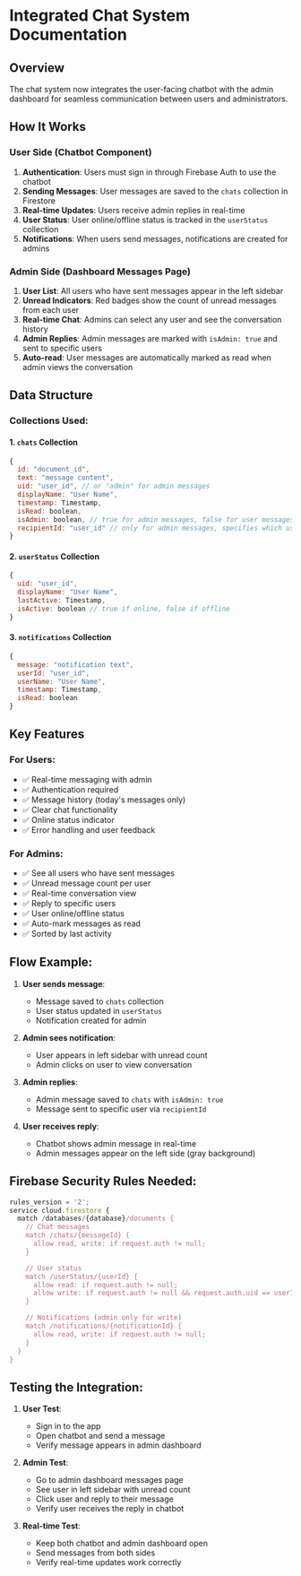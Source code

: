 # Integrated Chat System Documentation

## Overview

The chat system now integrates the user-facing chatbot with the admin dashboard for seamless communication between users and administrators.

## How It Works

### User Side (Chatbot Component)

1. **Authentication**: Users must sign in through Firebase Auth to use the chatbot
2. **Sending Messages**: User messages are saved to the `chats` collection in Firestore
3. **Real-time Updates**: Users receive admin replies in real-time
4. **User Status**: User online/offline status is tracked in the `userStatus` collection
5. **Notifications**: When users send messages, notifications are created for admins

### Admin Side (Dashboard Messages Page)

1. **User List**: All users who have sent messages appear in the left sidebar
2. **Unread Indicators**: Red badges show the count of unread messages from each user
3. **Real-time Chat**: Admins can select any user and see the conversation history
4. **Admin Replies**: Admin messages are marked with `isAdmin: true` and sent to specific users
5. **Auto-read**: User messages are automatically marked as read when admin views the conversation

## Data Structure

### Collections Used:

#### 1. `chats` Collection

```javascript
{
  id: "document_id",
  text: "message content",
  uid: "user_id", // or "admin" for admin messages
  displayName: "User Name",
  timestamp: Timestamp,
  isRead: boolean,
  isAdmin: boolean, // true for admin messages, false for user messages
  recipientId: "user_id" // only for admin messages, specifies which user receives it
}
```

#### 2. `userStatus` Collection

```javascript
{
  uid: "user_id",
  displayName: "User Name",
  lastActive: Timestamp,
  isActive: boolean // true if online, false if offline
}
```

#### 3. `notifications` Collection

```javascript
{
  message: "notification text",
  userId: "user_id",
  userName: "User Name",
  timestamp: Timestamp,
  isRead: boolean
}
```

## Key Features

### For Users:

- ✅ Real-time messaging with admin
- ✅ Authentication required
- ✅ Message history (today's messages only)
- ✅ Clear chat functionality
- ✅ Online status indicator
- ✅ Error handling and user feedback

### For Admins:

- ✅ See all users who have sent messages
- ✅ Unread message count per user
- ✅ Real-time conversation view
- ✅ Reply to specific users
- ✅ User online/offline status
- ✅ Auto-mark messages as read
- ✅ Sorted by last activity

## Flow Example:

1. **User sends message**:

   - Message saved to `chats` collection
   - User status updated in `userStatus`
   - Notification created for admin

2. **Admin sees notification**:

   - User appears in left sidebar with unread count
   - Admin clicks on user to view conversation

3. **Admin replies**:

   - Admin message saved to `chats` with `isAdmin: true`
   - Message sent to specific user via `recipientId`

4. **User receives reply**:
   - Chatbot shows admin message in real-time
   - Admin messages appear on the left side (gray background)

## Firebase Security Rules Needed:

```javascript
rules_version = '2';
service cloud.firestore {
  match /databases/{database}/documents {
    // Chat messages
    match /chats/{messageId} {
      allow read, write: if request.auth != null;
    }

    // User status
    match /userStatus/{userId} {
      allow read: if request.auth != null;
      allow write: if request.auth != null && request.auth.uid == userId;
    }

    // Notifications (admin only for write)
    match /notifications/{notificationId} {
      allow read, write: if request.auth != null;
    }
  }
}
```

## Testing the Integration:

1. **User Test**:

   - Sign in to the app
   - Open chatbot and send a message
   - Verify message appears in admin dashboard

2. **Admin Test**:

   - Go to admin dashboard messages page
   - See user in left sidebar with unread count
   - Click user and reply to their message
   - Verify user receives the reply in chatbot

3. **Real-time Test**:
   - Keep both chatbot and admin dashboard open
   - Send messages from both sides
   - Verify real-time updates work correctly
